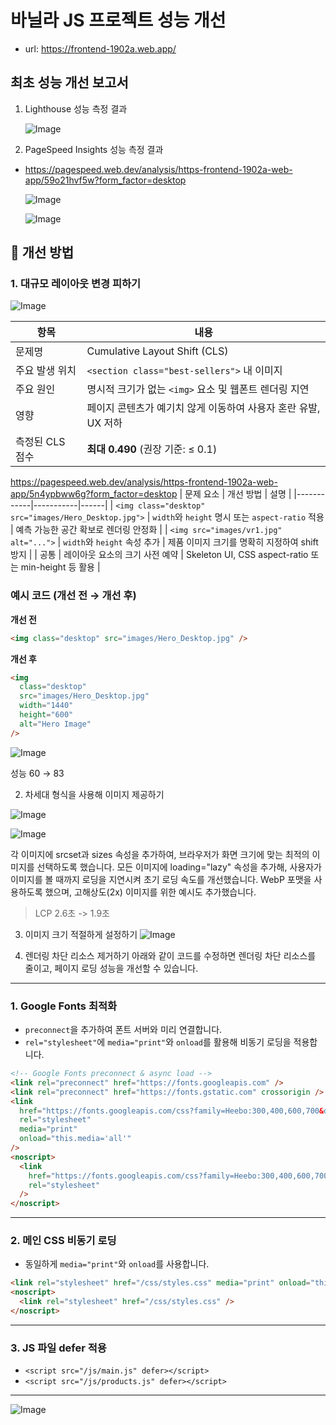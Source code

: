 # 바닐라 JS 프로젝트 성능 개선

- url: https://frontend-1902a.web.app/

## 최초 성능 개선 보고서

1. Lighthouse 성능 측정 결과

   ![Image](https://github.com/user-attachments/assets/c63c09d3-6bae-4abe-bb60-eb994a513329)

2. PageSpeed Insights 성능 측정 결과

- https://pagespeed.web.dev/analysis/https-frontend-1902a-web-app/59o21hvf5w?form_factor=desktop

  ![Image](https://github.com/user-attachments/assets/98dd2b02-0141-4e5b-916c-223abae18f46)

  ![Image](https://github.com/user-attachments/assets/c5543313-6dd1-404d-aa3f-1753480e3996)

## 🔧 개선 방법

### 1. 대규모 레이아웃 변경 피하기

![Image](https://github.com/user-attachments/assets/49ee3485-1fea-4eec-a0c5-d324c55294f8)

| 항목            | 내용                                                           |
| --------------- | -------------------------------------------------------------- |
| 문제명          | Cumulative Layout Shift (CLS)                                  |
| 주요 발생 위치  | `<section class="best-sellers">` 내 이미지                     |
| 주요 원인       | 명시적 크기가 없는 `<img>` 요소 및 웹폰트 렌더링 지연          |
| 영향            | 페이지 콘텐츠가 예기치 않게 이동하여 사용자 혼란 유발, UX 저하 |
| 측정된 CLS 점수 | **최대 0.490** (권장 기준: ≤ 0.1)                              |

https://pagespeed.web.dev/analysis/https-frontend-1902a-web-app/5n4ypbww6g?form_factor=desktop
| 문제 요소 | 개선 방법 | 설명 |
|------------|-----------|------|
| `<img class="desktop" src="images/Hero_Desktop.jpg">` | `width`와 `height` 명시 또는 `aspect-ratio` 적용 | 예측 가능한 공간 확보로 렌더링 안정화 |
| `<img src="images/vr1.jpg" alt="...">` | `width`와 `height` 속성 추가 | 제품 이미지 크기를 명확히 지정하여 shift 방지 |
| 공통 | 레이아웃 요소의 크기 사전 예약 | Skeleton UI, CSS aspect-ratio 또는 min-height 등 활용 |

### 예시 코드 (개선 전 → 개선 후)

**개선 전**

```html
<img class="desktop" src="images/Hero_Desktop.jpg" />
```

**개선 후**

```html
<img
  class="desktop"
  src="images/Hero_Desktop.jpg"
  width="1440"
  height="600"
  alt="Hero Image"
/>
```

![Image](https://github.com/user-attachments/assets/b14e91c3-69d6-479c-b8e4-0d7e4385041e)

성능 60 → 83

2. 차세대 형식을 사용해 이미지 제공하기

![Image](https://github.com/user-attachments/assets/b828469c-d7ef-41b0-8ef6-cdc5412fd11e)

![Image](https://github.com/user-attachments/assets/331111c5-5a23-49aa-9cea-a805f305e84c)

각 이미지에 srcset과 sizes 속성을 추가하여, 브라우저가 화면 크기에 맞는 최적의 이미지를 선택하도록 했습니다.
모든 이미지에 loading="lazy" 속성을 추가해, 사용자가 이미지를 볼 때까지 로딩을 지연시켜 초기 로딩 속도를 개선했습니다.
WebP 포맷을 사용하도록 했으며, 고해상도(2x) 이미지를 위한 예시도 추가했습니다.

> LCP 2.6초 -> 1.9초

3. 이미지 크기 적절하게 설정하기
   ![Image](https://github.com/user-attachments/assets/850f5b06-70dc-4310-9e57-95a79a8074de)

4. 렌더링 차단 리소스 제거하기
   아래와 같이 코드를 수정하면 렌더링 차단 리소스를 줄이고, 페이지 로딩 성능을 개선할 수 있습니다.

---

### 1. **Google Fonts 최적화**

- `preconnect`을 추가하여 폰트 서버와 미리 연결합니다.
- `rel="stylesheet"`에 `media="print"`와 `onload`를 활용해 비동기 로딩을 적용합니다.

```html
<!-- Google Fonts preconnect & async load -->
<link rel="preconnect" href="https://fonts.googleapis.com" />
<link rel="preconnect" href="https://fonts.gstatic.com" crossorigin />
<link
  href="https://fonts.googleapis.com/css?family=Heebo:300,400,600,700&display=swap"
  rel="stylesheet"
  media="print"
  onload="this.media='all'"
/>
<noscript>
  <link
    href="https://fonts.googleapis.com/css?family=Heebo:300,400,600,700&display=swap"
    rel="stylesheet"
  />
</noscript>
```

---

### 2. **메인 CSS 비동기 로딩**

- 동일하게 `media="print"`와 `onload`를 사용합니다.

```html
<link rel="stylesheet" href="/css/styles.css" media="print" onload="this.media='all'" />
<noscript>
  <link rel="stylesheet" href="/css/styles.css" />
</noscript>
```

---

### 3. **JS 파일 defer 적용**

- `<script src="/js/main.js" defer></script>`
- `<script src="/js/products.js" defer></script>`

---

![Image](https://github.com/user-attachments/assets/c88ed386-b6fe-43df-984a-d17f964d6be0)
